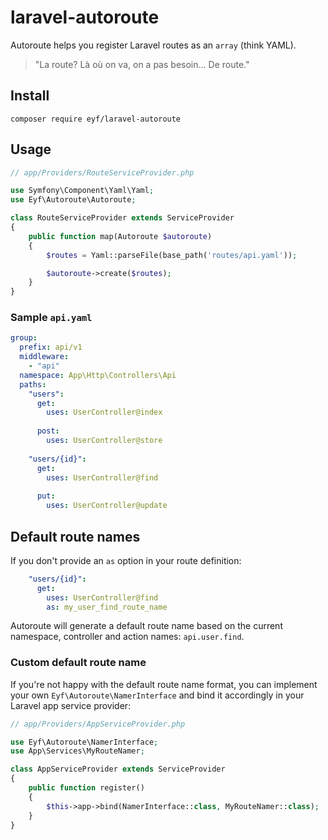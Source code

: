 # laravel-autoroute
Autoroute helps you register Laravel routes as an `array` (think YAML).

> "La route? Là où on va, on a pas besoin... De route."

## Install

```
composer require eyf/laravel-autoroute
```

## Usage

```php
// app/Providers/RouteServiceProvider.php

use Symfony\Component\Yaml\Yaml;
use Eyf\Autoroute\Autoroute;

class RouteServiceProvider extends ServiceProvider
{
    public function map(Autoroute $autoroute)
    {
        $routes = Yaml::parseFile(base_path('routes/api.yaml'));

        $autoroute->create($routes);
    }
}
```

### Sample `api.yaml`

```yaml
group:
  prefix: api/v1
  middleware:
    - "api"
  namespace: App\Http\Controllers\Api
  paths:
    "users":
      get:
        uses: UserController@index
        
      post:
        uses: UserController@store
        
    "users/{id}":
      get:
        uses: UserController@find
        
      put:
        uses: UserController@update
```

## Default route names

If you don't provide an `as` option in your route definition:

```yaml
    "users/{id}":
      get:
        uses: UserController@find
        as: my_user_find_route_name
```

Autoroute will generate a default route name based on the current namespace, controller and action names: `api.user.find`.

### Custom default route name

If you're not happy with the default route name format, you can implement your own `Eyf\Autoroute\NamerInterface` and bind it accordingly in your Laravel app service provider:

```php
// app/Providers/AppServiceProvider.php

use Eyf\Autoroute\NamerInterface;
use App\Services\MyRouteNamer;

class AppServiceProvider extends ServiceProvider
{
    public function register()
    {
        $this->app->bind(NamerInterface::class, MyRouteNamer::class);
    }
}
```
